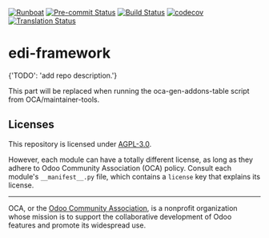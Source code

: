 
[![Runboat](https://img.shields.io/badge/runboat-Try%20me-875A7B.png)](https://runboat.odoo-community.org/builds?repo=OCA/edi-framework&target_branch=14.0)
[![Pre-commit Status](https://github.com/OCA/edi-framework/actions/workflows/pre-commit.yml/badge.svg?branch=14.0)](https://github.com/OCA/edi-framework/actions/workflows/pre-commit.yml?query=branch%3A14.0)
[![Build Status](https://github.com/OCA/edi-framework/actions/workflows/test.yml/badge.svg?branch=14.0)](https://github.com/OCA/edi-framework/actions/workflows/test.yml?query=branch%3A14.0)
[![codecov](https://codecov.io/gh/OCA/edi-framework/branch/14.0/graph/badge.svg)](https://codecov.io/gh/OCA/edi-framework)
[![Translation Status](https://translation.odoo-community.org/widgets/edi-framework-14-0/-/svg-badge.svg)](https://translation.odoo-community.org/engage/edi-framework-14-0/?utm_source=widget)

<!-- /!\ do not modify above this line -->

# edi-framework

{'TODO': 'add repo description.'}

<!-- /!\ do not modify below this line -->

<!-- prettier-ignore-start -->

[//]: # (addons)

This part will be replaced when running the oca-gen-addons-table script from OCA/maintainer-tools.

[//]: # (end addons)

<!-- prettier-ignore-end -->

## Licenses

This repository is licensed under [AGPL-3.0](LICENSE).

However, each module can have a totally different license, as long as they adhere to Odoo Community Association (OCA)
policy. Consult each module's `__manifest__.py` file, which contains a `license` key
that explains its license.

----
OCA, or the [Odoo Community Association](http://odoo-community.org/), is a nonprofit
organization whose mission is to support the collaborative development of Odoo features
and promote its widespread use.
